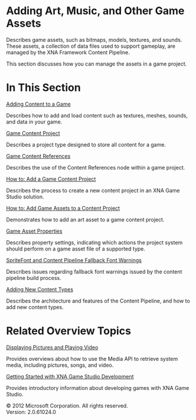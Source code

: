 ﻿

# Adding Art, Music, and Other Game Assets

Describes game assets, such as bitmaps, models, textures, and sounds. These assets, a collection of data files used to support gameplay, are managed by the XNA Framework Content Pipeline.

This section discusses how you can manage the assets in a game project.

# In This Section

[Adding Content to a Game](CP_TopLevel.md)

Describes how to add and load content such as textures, meshes, sounds, and data in your game.

[Game Content Project](UsingXNA_GameContentProjects.md)

Describes a project type designed to store all content for a game.

[Game Content References](UsingXNA_GameContentReference.md)

Describes the use of the Content References node within a game project.

[How to: Add a Game Content Project](UsingXNA_GameContent_Add.md)

Describes the process to create a new content project in an XNA Game Studio solution.

[How to: Add Game Assets to a Content Project](UsingXNA_HowTo_AddAResource.md)

Demonstrates how to add an art asset to a game content project.

[Game Asset Properties](UsingXNA_Dlg_Properties.md)

Describes property settings, indicating which actions the project system should perform on a game asset file of a supported type.

[SpriteFont and Content Pipeline Fallback Font Warnings](FallbackFontWarning.md)

Describes issues regarding fallback font warnings issued by the content pipeline build process.

[Adding New Content Types](CP_Content_Advanced.md)

Describes the architecture and features of the Content Pipeline, and how to add new content types.

# Related Overview Topics

[Displaying Pictures and Playing Video](Media.md)

Provides overviews about how to use the Media API to retrieve system media, including pictures, songs, and video.

[Getting Started with XNA Game Studio Development](Getting_Started.md)

Provides introductory information about developing games with XNA Game Studio.

© 2012 Microsoft Corporation. All rights reserved.  
Version: 2.0.61024.0